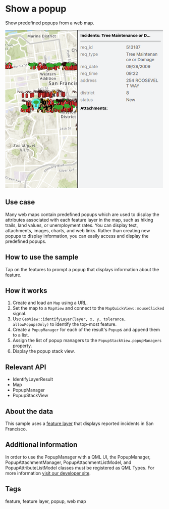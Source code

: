 # Show a popup

Show predefined popups from a web map.

![](screenshot.png)

## Use case

Many web maps contain predefined popups which are used to display the attributes associated with each feature layer in the map, such as hiking trails, land values, or unemployment rates. You can display text, attachments, images, charts, and web links. Rather than creating new popups to display information, you can easily access and display the predefined popups.

## How to use the sample

Tap on the features to prompt a popup that displays information about the feature.

## How it works

1. Create and load an `Map` using a URL.
2. Set the map to a `MapView` and connect to the `MapQuickView::mouseClicked` signal.
3. Use `GeoView::identifyLayer(layer, x, y, tolerance, allowPopupsOnly)` to identify the top-most feature.
4. Create a `PopupManager` for each of the result's `Popup`s and append them to a list.
5. Assign the list of popup managers to the `PopupStackView.popupManagers` property.
6. Display the popup stack view.

## Relevant API

* IdentifyLayerResult
* Map
* PopupManager
* PopupStackView

## About the data

This sample uses a [feature layer](https://sampleserver6.arcgisonline.com/arcgis/rest/services/SF311/FeatureServer/0) that displays reported incidents in San Francisco.

## Additional information

In order to use the PopupManager with a QML UI, the PopupManager, PopupAttachmentManager, PopupAttachmentListModel, and PopupAttributeListModel classes must be registered as QML Types. For more information [visit our developer site](https://developers.arcgis.com/qt/latest/cpp/api-reference/esri-arcgisruntime-popupmanager.html#details).

## Tags

feature, feature layer, popup, web map
